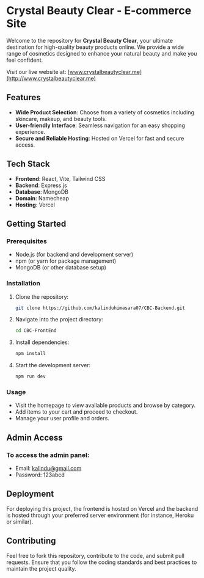 # Crystal Beauty Clear - E-commerce Site

Welcome to the repository for **Crystal Beauty Clear**, your ultimate destination for high-quality beauty products online. We provide a wide range of cosmetics designed to enhance your natural beauty and make you feel confident. 

Visit our live website at: [www.crystalbeautyclear.me](http://www.crystalbeautyclear.me)

## Features

- **Wide Product Selection**: Choose from a variety of cosmetics including skincare, makeup, and beauty tools.
- **User-friendly Interface**: Seamless navigation for an easy shopping experience.
- **Secure and Reliable Hosting**: Hosted on Vercel for fast and secure access.
  
## Tech Stack

- **Frontend**: React, Vite, Tailwind CSS
- **Backend**: Express.js
- **Database**: MongoDB
- **Domain**: Namecheap
- **Hosting**: Vercel

## Getting Started

### Prerequisites

- Node.js (for backend and development server)
- npm (or yarn for package management)
- MongoDB (or other database setup)

### Installation

1. Clone the repository:
   ```bash
   git clone https://github.com/kalinduhimasara07/CBC-Backend.git


2. Navigate into the project directory:
   ```bash
   cd CBC-FrontEnd


3. Install dependencies:
   ```bash
   npm install

3. Start the development server:
   ```bash
   npm run dev

### Usage

- Visit the homepage to view available products and browse by category.
- Add items to your cart and proceed to checkout.
- Manage your user profile and orders.


## Admin Access
### To access the admin panel:

- Email: kalindu@gmail.com
- Password: 123abcd


## Deployment

For deploying this project, the frontend is hosted on Vercel and the backend is hosted through your preferred server environment (for instance, Heroku or similar).

## Contributing

Feel free to fork this repository, contribute to the code, and submit pull requests. Ensure that you follow the coding standards and best practices to maintain the project quality.

